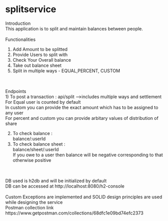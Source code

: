 # splitservice
Introduction<br/>
This application is to split and maintain balances between people.
<br/>
<br/>
Functionalities<br/>
1) Add Amount to be splitted<br/>
2) Provide Users to split with<br/>
3) Check Your Overall balance<br/>
4) Take out balance sheet<br/>
5) Split in multiple ways - EQUAL,PERCENT, CUSTOM<br/>
<br/>
<br/>
Endpoints<br/>
1) To post a transaction : 
    api/split -->includes multiple ways and settlement<br/>
    For Equal user is counted by default<br />
    In custom you can provide the exact amount which has to be assigned to any user<br />
    For percent and custom you can provide arbitary values of distribution of share <br />
    
2) To check balance :<br/>
    balance/:userId<br/>
3) To check balance sheet :<br/>
    balance/sheet/:userId<br/>
    If you owe to a user then balance will be negative corresponding to that otherwise positive
<br/>
<br/>
DB used is h2db and will be initialized by default<br/>
DB can be accessed at http://localhost:8080/h2-console
<br/>
<br/>
Custom Exceptions are implemented and SOLID design principles are used while designing the service<br/>
Postman collection link https://www.getpostman.com/collections/68dfc1e09bd74efc2373
